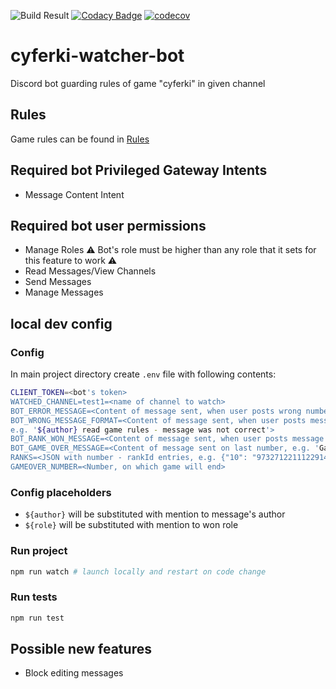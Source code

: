 ![Build Result](https://github.com/Kryszak/cyferki-watcher-bot/actions/workflows/github-actions.yml/badge.svg)
[![Codacy Badge](https://app.codacy.com/project/badge/Grade/72c866122f724b63a756c6c59cd0d879)](https://www.codacy.com/gh/Kryszak/cyferki-watcher-bot/dashboard?utm_source=github.com&amp;utm_medium=referral&amp;utm_content=Kryszak/cyferki-watcher-bot&amp;utm_campaign=Badge_Grade)
[![codecov](https://codecov.io/gh/Kryszak/cyferki-watcher-bot/branch/master/graph/badge.svg)](https://codecov.io/gh/Kryszak/cyferki-watcher-bot)

# cyferki-watcher-bot
Discord bot guarding rules of game "cyferki" in given channel

## Rules
Game rules can be found in [Rules](./Rules.md)

## Required bot Privileged Gateway Intents
- Message Content Intent

## Required bot user permissions
- Manage Roles :warning: Bot's role must be higher than any role that it sets for this feature to work ⚠️
- Read Messages/View Channels
- Send Messages
- Manage Messages

## local dev config
### Config
In main project directory create `.env` file with following contents:
```bash
CLIENT_TOKEN=<bot's token>
WATCHED_CHANNEL=test1=<name of channel to watch>
BOT_ERROR_MESSAGE=<Content of message sent, when user posts wrong number, e.g. '${author} learn learn to count'>
BOT_WRONG_MESSAGE_FORMAT=<Content of message sent, when user posts message in wrong format, 
e.g. '${author} read game rules - message was not correct'>
BOT_RANK_WON_MESSAGE=<Content of message sent, when user posts message with number winning role e.g. '${author}, congratulations on winning rank ${role}!',>
BOT_GAME_OVER_MESSAGE=<Content of message sent on last number, e.g. 'Game over! Thanks for playing'>
RANKS=<JSON with number - rankId entries, e.g. {"10": "973271221112291409", "15": "973282436047839262"}> 
GAMEOVER_NUMBER=<Number, on which game will end>
```
### Config placeholders
- `${author}` will be substituted with mention to message's author
- `${role}` will be substituted with mention to won role

### Run project
```bash
npm run watch # launch locally and restart on code change
```

### Run tests
```bash
npm run test
```

## Possible new features
- Block editing messages

